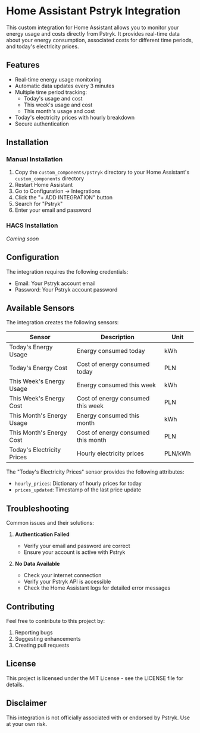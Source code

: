 # Home Assistant Pstryk Integration

This custom integration for Home Assistant allows you to monitor your energy usage and costs directly from Pstryk. It provides real-time data about your energy consumption, associated costs for different time periods, and today's electricity prices.

## Features

- Real-time energy usage monitoring
- Automatic data updates every 3 minutes
- Multiple time period tracking:
  - Today's usage and cost
  - This week's usage and cost
  - This month's usage and cost
- Today's electricity prices with hourly breakdown
- Secure authentication

## Installation

### Manual Installation

1. Copy the `custom_components/pstryk` directory to your Home Assistant's `custom_components` directory
2. Restart Home Assistant
3. Go to Configuration -> Integrations
4. Click the "+ ADD INTEGRATION" button
5. Search for "Pstryk"
6. Enter your email and password

### HACS Installation

*Coming soon*

## Configuration

The integration requires the following credentials:
- Email: Your Pstryk account email
- Password: Your Pstryk account password

## Available Sensors

The integration creates the following sensors:

| Sensor | Description | Unit |
|--------|-------------|------|
| Today's Energy Usage | Energy consumed today | kWh |
| Today's Energy Cost | Cost of energy consumed today | PLN |
| This Week's Energy Usage | Energy consumed this week | kWh |
| This Week's Energy Cost | Cost of energy consumed this week | PLN |
| This Month's Energy Usage | Energy consumed this month | kWh |
| This Month's Energy Cost | Cost of energy consumed this month | PLN |
| Today's Electricity Prices | Hourly electricity prices | PLN/kWh |

The "Today's Electricity Prices" sensor provides the following attributes:
- `hourly_prices`: Dictionary of hourly prices for today
- `prices_updated`: Timestamp of the last price update

## Troubleshooting

Common issues and their solutions:

1. **Authentication Failed**
   - Verify your email and password are correct
   - Ensure your account is active with Pstryk

2. **No Data Available**
   - Check your internet connection
   - Verify your Pstryk API is accessible
   - Check the Home Assistant logs for detailed error messages

## Contributing

Feel free to contribute to this project by:
1. Reporting bugs
2. Suggesting enhancements
3. Creating pull requests

## License

This project is licensed under the MIT License - see the LICENSE file for details.

## Disclaimer

This integration is not officially associated with or endorsed by Pstryk. Use at your own risk. 